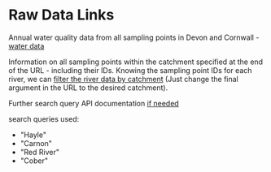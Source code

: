 # Raw Data Links

Annual water quality data from all sampling points in Devon and Cornwall - [water data](https://environment.data.gov.uk/water-quality/view/download/new)

Information on all sampling points within the catchment specified at the end of the URL - including their IDs. Knowing the sampling point IDs for each river, we can [filter the river data by catchment](https://environment.data.gov.uk/water-quality/id/sampling-point.html?search=hayle) (Just change the final argument in the URL to the desired catchment).

Further search query API documentation [if needed](https://environment.data.gov.uk/water-quality/view/doc/reference)

search queries used:
- "Hayle"
- "Carnon"
- "Red River"
- "Cober"